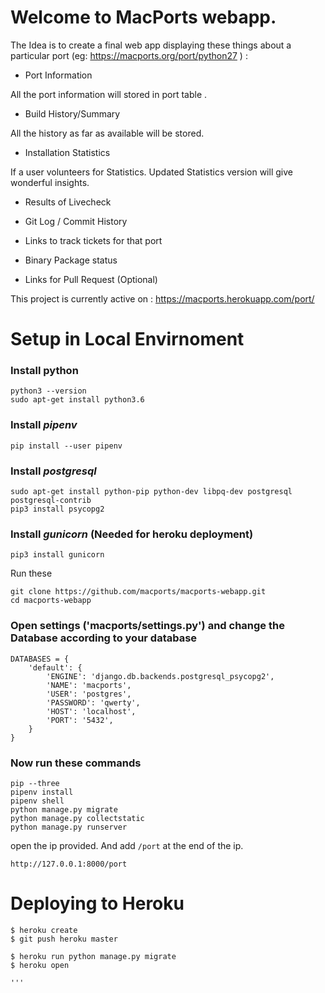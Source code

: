 # Welcome to MacPorts webapp.

The Idea is to create a final web app displaying these things about a particular port (eg: <https://macports.org/port/python27> ) :

- Port Information

All the port information will stored in port table .

- Build History/Summary

All the history as far as available will be stored.

- Installation Statistics

If a user volunteers for Statistics.
Updated Statistics version will give wonderful insights.

- Results of Livecheck

- Git Log / Commit History

- Links to track tickets for that port 

- Binary Package status

- Links for Pull Request (Optional)


This project is currently active on : <https://macports.herokuapp.com/port/>


# Setup in Local Envirnoment

### Install python
```
python3 --version
sudo apt-get install python3.6
```
### Install *pipenv*
`pip install --user pipenv`

### Install *postgresql*
```
sudo apt-get install python-pip python-dev libpq-dev postgresql postgresql-contrib
pip3 install psycopg2
```
### Install *gunicorn* (Needed for heroku deployment)
`pip3 install gunicorn`

Run these
```
git clone https://github.com/macports/macports-webapp.git
cd macports-webapp
```

### Open settings ('macports/settings.py') and change the Database according to your database

```
DATABASES = {
    'default': {
        'ENGINE': 'django.db.backends.postgresql_psycopg2',
        'NAME': 'macports',
        'USER': 'postgres',
        'PASSWORD': 'qwerty',
        'HOST': 'localhost',
        'PORT': '5432',
    }
}
```
### Now run these commands
```
pip --three
pipenv install
pipenv shell
python manage.py migrate
python manage.py collectstatic
python manage.py runserver
```
open the ip provided. And add `/port` at the end of the ip.

`http://127.0.0.1:8000/port`




# Deploying to Heroku

```
$ heroku create
$ git push heroku master

$ heroku run python manage.py migrate
$ heroku open

'''